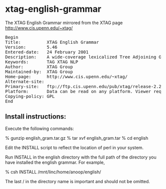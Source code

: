xtag-english-grammar
====================

The XTAG English Grammar mirrored from the XTAG page http://www.cis.upenn.edu/~xtag/

<pre>
Begin
Title:          XTAG English Grammar
Version:        5.46
Entered-date:   24 February 2001
Description:    A wide-coverage lexicalized Tree Adjoining Grammar for English
Keywords:       TAG XTAG NLP
Author:         XTAG Group <xtag-dev@linc.cis.upenn.edu>
Maintained-by:  XTAG Group <xtag-bugs@linc.cis.upenn.edu>
Home-page:      http://www.cis.upenn.edu/~xtag/
Alternate-site:
Primary-site:   ftp://ftp.cis.upenn.edu/pub/xtag/release-2.24.2001/
Platform:       Data can be read on any platform. Viewer requires Tcl/Tk.
Copying-policy: GPL
End             
</pre>


Install instructions:
--------------------

Execute the following commands:

% gunzip english_gram.tar.gz
% tar xvf english_gram.tar
% cd english

Edit the INSTALL script to reflect the location of perl in
your system.

Run INSTALL in the english directory with the full path of the
directory you have installed the english grammar. For example,

% csh INSTALL /mnt/linc/home/anoop/english/

The last / in the directory name is important and should not
be omitted.

